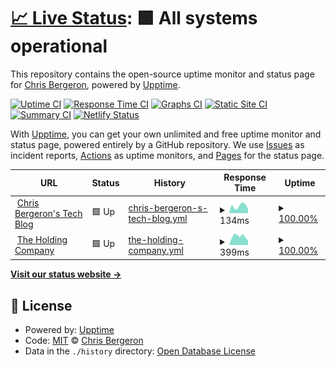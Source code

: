 # [📈 Live Status](https://chrisbergeron.github.io/upptime): <!--live status--> **🟩 All systems operational**

This repository contains the open-source uptime monitor and status page for [Chris Bergeron](https://chrisbergeron.com), powered by [Upptime](https://github.com/upptime/upptime).

[![Uptime CI](https://github.com/chrisbergeron/upptime/workflows/Uptime%20CI/badge.svg)](https://github.com/chrisbergeron/upptime/actions?query=workflow%3A%22Uptime+CI%22)
[![Response Time CI](https://github.com/chrisbergeron/upptime/workflows/Response%20Time%20CI/badge.svg)](https://github.com/chrisbergeron/upptime/actions?query=workflow%3A%22Response+Time+CI%22)
[![Graphs CI](https://github.com/chrisbergeron/upptime/workflows/Graphs%20CI/badge.svg)](https://github.com/chrisbergeron/upptime/actions?query=workflow%3A%22Graphs+CI%22)
[![Static Site CI](https://github.com/chrisbergeron/upptime/workflows/Static%20Site%20CI/badge.svg)](https://github.com/chrisbergeron/upptime/actions?query=workflow%3A%22Static+Site+CI%22)
[![Summary CI](https://github.com/chrisbergeron/upptime/workflows/Summary%20CI/badge.svg)](https://github.com/chrisbergeron/upptime/actions?query=workflow%3A%22Summary+CI%22)
[![Netlify Status](https://api.netlify.com/api/v1/badges/2c1ad88d-bc89-4484-bcf7-88ee21177171/deploy-status)](https://app.netlify.com/sites/trusting-euclid-aba181/deploys)

With [Upptime](https://upptime.js.org), you can get your own unlimited and free uptime monitor and status page, powered entirely by a GitHub repository. We use [Issues](https://github.com/chrisbergeron/upptime/issues) as incident reports, [Actions](https://github.com/chrisbergeron/upptime/actions) as uptime monitors, and [Pages](https://chrisbergeron.github.io/upptime) for the status page.

<!--start: status pages-->
<!-- This summary is generated by Upptime (https://github.com/upptime/upptime) -->
<!-- Do not edit this manually, your changes will be overwritten -->
<!-- prettier-ignore -->
| URL | Status | History | Response Time | Uptime |
| --- | ------ | ------- | ------------- | ------ |
| <img alt="" src="https://icons.duckduckgo.com/ip3/chrisbergeron.com.ico" height="13"> [Chris Bergeron's Tech Blog](https://chrisbergeron.com) | 🟩 Up | [chris-bergeron-s-tech-blog.yml](https://github.com/chrisbergeron/upptime/commits/HEAD/history/chris-bergeron-s-tech-blog.yml) | <details><summary><img alt="Response time graph" src="./graphs/chris-bergeron-s-tech-blog/response-time-week.png" height="20"> 134ms</summary><br><a href="https://cbergeron-status.netlify.app/history/chris-bergeron-s-tech-blog"><img alt="Response time 256" src="https://img.shields.io/endpoint?url=https%3A%2F%2Fraw.githubusercontent.com%2Fchrisbergeron%2Fupptime%2FHEAD%2Fapi%2Fchris-bergeron-s-tech-blog%2Fresponse-time.json"></a><br><a href="https://cbergeron-status.netlify.app/history/chris-bergeron-s-tech-blog"><img alt="24-hour response time 80" src="https://img.shields.io/endpoint?url=https%3A%2F%2Fraw.githubusercontent.com%2Fchrisbergeron%2Fupptime%2FHEAD%2Fapi%2Fchris-bergeron-s-tech-blog%2Fresponse-time-day.json"></a><br><a href="https://cbergeron-status.netlify.app/history/chris-bergeron-s-tech-blog"><img alt="7-day response time 134" src="https://img.shields.io/endpoint?url=https%3A%2F%2Fraw.githubusercontent.com%2Fchrisbergeron%2Fupptime%2FHEAD%2Fapi%2Fchris-bergeron-s-tech-blog%2Fresponse-time-week.json"></a><br><a href="https://cbergeron-status.netlify.app/history/chris-bergeron-s-tech-blog"><img alt="30-day response time 157" src="https://img.shields.io/endpoint?url=https%3A%2F%2Fraw.githubusercontent.com%2Fchrisbergeron%2Fupptime%2FHEAD%2Fapi%2Fchris-bergeron-s-tech-blog%2Fresponse-time-month.json"></a><br><a href="https://cbergeron-status.netlify.app/history/chris-bergeron-s-tech-blog"><img alt="1-year response time 210" src="https://img.shields.io/endpoint?url=https%3A%2F%2Fraw.githubusercontent.com%2Fchrisbergeron%2Fupptime%2FHEAD%2Fapi%2Fchris-bergeron-s-tech-blog%2Fresponse-time-year.json"></a></details> | <details><summary><a href="https://cbergeron-status.netlify.app/history/chris-bergeron-s-tech-blog">100.00%</a></summary><a href="https://cbergeron-status.netlify.app/history/chris-bergeron-s-tech-blog"><img alt="All-time uptime 98.70%" src="https://img.shields.io/endpoint?url=https%3A%2F%2Fraw.githubusercontent.com%2Fchrisbergeron%2Fupptime%2FHEAD%2Fapi%2Fchris-bergeron-s-tech-blog%2Fuptime.json"></a><br><a href="https://cbergeron-status.netlify.app/history/chris-bergeron-s-tech-blog"><img alt="24-hour uptime 100.00%" src="https://img.shields.io/endpoint?url=https%3A%2F%2Fraw.githubusercontent.com%2Fchrisbergeron%2Fupptime%2FHEAD%2Fapi%2Fchris-bergeron-s-tech-blog%2Fuptime-day.json"></a><br><a href="https://cbergeron-status.netlify.app/history/chris-bergeron-s-tech-blog"><img alt="7-day uptime 100.00%" src="https://img.shields.io/endpoint?url=https%3A%2F%2Fraw.githubusercontent.com%2Fchrisbergeron%2Fupptime%2FHEAD%2Fapi%2Fchris-bergeron-s-tech-blog%2Fuptime-week.json"></a><br><a href="https://cbergeron-status.netlify.app/history/chris-bergeron-s-tech-blog"><img alt="30-day uptime 100.00%" src="https://img.shields.io/endpoint?url=https%3A%2F%2Fraw.githubusercontent.com%2Fchrisbergeron%2Fupptime%2FHEAD%2Fapi%2Fchris-bergeron-s-tech-blog%2Fuptime-month.json"></a><br><a href="https://cbergeron-status.netlify.app/history/chris-bergeron-s-tech-blog"><img alt="1-year uptime 99.99%" src="https://img.shields.io/endpoint?url=https%3A%2F%2Fraw.githubusercontent.com%2Fchrisbergeron%2Fupptime%2FHEAD%2Fapi%2Fchris-bergeron-s-tech-blog%2Fuptime-year.json"></a></details>
| <img alt="" src="https://icons.duckduckgo.com/ip3/holdingco.com.ico" height="13"> [The Holding Company](https://holdingco.com) | 🟩 Up | [the-holding-company.yml](https://github.com/chrisbergeron/upptime/commits/HEAD/history/the-holding-company.yml) | <details><summary><img alt="Response time graph" src="./graphs/the-holding-company/response-time-week.png" height="20"> 399ms</summary><br><a href="https://cbergeron-status.netlify.app/history/the-holding-company"><img alt="Response time 391" src="https://img.shields.io/endpoint?url=https%3A%2F%2Fraw.githubusercontent.com%2Fchrisbergeron%2Fupptime%2FHEAD%2Fapi%2Fthe-holding-company%2Fresponse-time.json"></a><br><a href="https://cbergeron-status.netlify.app/history/the-holding-company"><img alt="24-hour response time 203" src="https://img.shields.io/endpoint?url=https%3A%2F%2Fraw.githubusercontent.com%2Fchrisbergeron%2Fupptime%2FHEAD%2Fapi%2Fthe-holding-company%2Fresponse-time-day.json"></a><br><a href="https://cbergeron-status.netlify.app/history/the-holding-company"><img alt="7-day response time 399" src="https://img.shields.io/endpoint?url=https%3A%2F%2Fraw.githubusercontent.com%2Fchrisbergeron%2Fupptime%2FHEAD%2Fapi%2Fthe-holding-company%2Fresponse-time-week.json"></a><br><a href="https://cbergeron-status.netlify.app/history/the-holding-company"><img alt="30-day response time 364" src="https://img.shields.io/endpoint?url=https%3A%2F%2Fraw.githubusercontent.com%2Fchrisbergeron%2Fupptime%2FHEAD%2Fapi%2Fthe-holding-company%2Fresponse-time-month.json"></a><br><a href="https://cbergeron-status.netlify.app/history/the-holding-company"><img alt="1-year response time 382" src="https://img.shields.io/endpoint?url=https%3A%2F%2Fraw.githubusercontent.com%2Fchrisbergeron%2Fupptime%2FHEAD%2Fapi%2Fthe-holding-company%2Fresponse-time-year.json"></a></details> | <details><summary><a href="https://cbergeron-status.netlify.app/history/the-holding-company">100.00%</a></summary><a href="https://cbergeron-status.netlify.app/history/the-holding-company"><img alt="All-time uptime 99.98%" src="https://img.shields.io/endpoint?url=https%3A%2F%2Fraw.githubusercontent.com%2Fchrisbergeron%2Fupptime%2FHEAD%2Fapi%2Fthe-holding-company%2Fuptime.json"></a><br><a href="https://cbergeron-status.netlify.app/history/the-holding-company"><img alt="24-hour uptime 100.00%" src="https://img.shields.io/endpoint?url=https%3A%2F%2Fraw.githubusercontent.com%2Fchrisbergeron%2Fupptime%2FHEAD%2Fapi%2Fthe-holding-company%2Fuptime-day.json"></a><br><a href="https://cbergeron-status.netlify.app/history/the-holding-company"><img alt="7-day uptime 100.00%" src="https://img.shields.io/endpoint?url=https%3A%2F%2Fraw.githubusercontent.com%2Fchrisbergeron%2Fupptime%2FHEAD%2Fapi%2Fthe-holding-company%2Fuptime-week.json"></a><br><a href="https://cbergeron-status.netlify.app/history/the-holding-company"><img alt="30-day uptime 100.00%" src="https://img.shields.io/endpoint?url=https%3A%2F%2Fraw.githubusercontent.com%2Fchrisbergeron%2Fupptime%2FHEAD%2Fapi%2Fthe-holding-company%2Fuptime-month.json"></a><br><a href="https://cbergeron-status.netlify.app/history/the-holding-company"><img alt="1-year uptime 99.97%" src="https://img.shields.io/endpoint?url=https%3A%2F%2Fraw.githubusercontent.com%2Fchrisbergeron%2Fupptime%2FHEAD%2Fapi%2Fthe-holding-company%2Fuptime-year.json"></a></details>

<!--end: status pages-->

[**Visit our status website →**](https://cbergeron-status.netlify.app)

## 📄 License

- Powered by: [Upptime](https://github.com/upptime/upptime)
- Code: [MIT](./LICENSE) © [Chris Bergeron](https://chrisbergeron.com)
- Data in the `./history` directory: [Open Database License](https://opendatacommons.org/licenses/odbl/1-0/)
